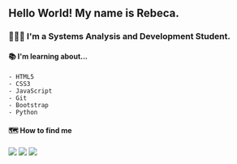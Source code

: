 ## Hello World! My name is Rebeca. 
### 👩🏻‍💻 I'm a Systems Analysis and Development Student.


#### 📚 I'm learning about... 
    - HTML5
    - CSS3
    - JavaScript
    - Git
    - Bootstrap
    - Python
              
 
    
#### 🗺 How to find me
<div>
<a href="https://www.instagram.com/rebecamellooo/" target="_blank"><img src="https://img.shields.io/badge/-Instagram-%23E4405F?style=for-the-badge&logo=instagram&logoColor=white" target="_blank"></a> <a href = "mailto:rebecammsilva@outlook.com"><img src="https://img.shields.io/badge/Outlook-0078D4?style=for-the-badge&logo=microsoft-outlook&logoColor=white" target="_blank"></a> <a href="linkedin.com/in/rebeca-maria-de-mello-silva-5b33b6254/" target="_blank"><img src="https://img.shields.io/badge/-LinkedIn-%230077B5?style=for-the-badge&logo=linkedin&logoColor=white" target="_blank"></a>   
</div>





<!--
### Hi there 👋
**becamello/becamello** is a ✨ _special_ ✨ repository because its `README.md` (this file) appears on your GitHub profile.

Here are some ideas to get you started:

- 🔭 I’m currently working on ...
- 🌱 I’m currently learning ...
- 👯 I’m looking to collaborate on ...
- 🤔 I’m looking for help with ...
- 💬 Ask me about ...
- 📫 How to reach me: ...
- 😄 Pronouns: ...
- ⚡ Fun fact: ...
-->
